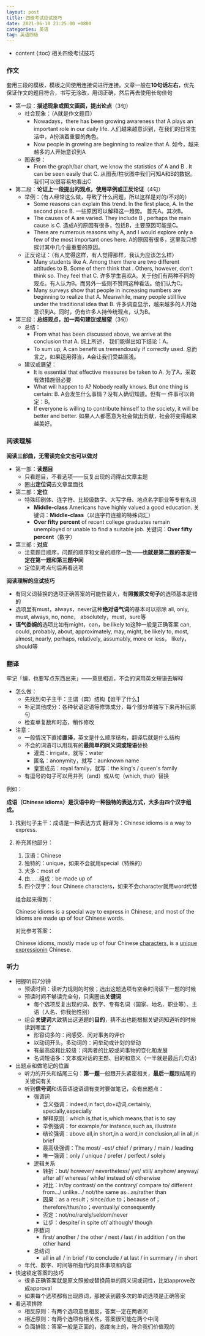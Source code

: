 ```yaml
---
layout: post
title: 四级考试应试技巧
date: 2021-06-10 23:25:00 +0800
categories: 英语
tag: 英语四级
---
```


* content
{:toc}
相关四级考试技巧

### 作文

套用三段的模板，模板之间使用连接词进行连接。文章一般在**10句话左右**，优先保证作文的题目符合，书写无涂改，用词正确，然后再去使用长句佳句

- 第一段：**描述现象或图文画面，提出论点**（3句）
  - 社会现象：（A就是作文题目）
    - Nowadays，there has been growing awareness that A plays an important role in our daily life.
      人们越来越意识到，在我们的日常生活中，A扮演着重要的角色。
    - Now people in growing are beginning to realize that A.
      如今，越来越多的人开始意识到A
  - 图表类：
    - From the graph/bar chart, we know the statistics of A and B . It can be seen easily that C. 
      从图表/柱状图中我们可知A和B的数据。 我们可以很容易地看出C
- 第二段：**论证上一段提出的观点，使用举例或正反论证**（4句）
  - 举例：（有人经常这么做，导致了什么问题，所以这样是对的/不对的）
    - Some reasons can explain this trend. In the first place, A. In the second place B. 
      一些原因可以解释这一趋势。 首先A。其次B。
    - The causes of A are varied. They include B , perhaps the main cause is C. 
      造成A的原因有很多，包括B，主要原因可能是C。
    - There are numerous reasons why A, and I would explore only a few of the most important ones here. 
      A的原因有很多，这里我只想探讨其中几个最重要的原因。
  - 正反论证：（有人觉得这样，有人觉得那样，我认为应该怎么样）
    - Many students like A. Among them there are two different attitudes to B. Some of them think that . Others, however, don't think so. They feel that C. 
      许多学生喜欢A。关于他们有两种不同的观点。有人认为B。而另外一些则不赞同这种看法。他们认为C。
    - Many surveys show that people in increasing numbers are beginning to realize that A. Meanwhile, many people still live under the traditional idea that B. 
      许多调查显示，越来越多的人开始意识到A。同时，仍有许多人持传统观点，认为B。
- 第三段：**总结观点，加一两句建议或展望**（3句）
  - 总结：
    - From what has been discussed above, we arrive at the conclusion that A.
      综上所述， 我们能得出如下结论：A。
    - To sum up, A can benefit us tremendously if correctly used. 
      总而言之，如果运用得当，A会让我们受益匪浅。
  - 建议或展望：
    - It is essential that effective measures be taken to A. 
      为了A，采取有效措施很必要
    - What will happen to A? Nobody really knows. But one thing is certain: B. 
      A会发生什么事情？没有人确切知道。但有一 件事可以肯定：B。
    - If everyone is willing to contribute himself to the society, it will be better and better. 
      如果人人都愿意为社会做出贡献，社会将变得越来越美好。



### 阅读理解

**阅读三部曲，无需读完全文也可以做对**

- 第一部：**读题目**
  - 只看题目，不看选项——反复出现的词得出文章主题
  - 圈出**定位词**去文章里面找
- 第二部：**定位**
  - 特殊印刷体、连字符、比较级数字、大写字母、地点名字职业等专有名词
    - **Middle-class** Americans have highly valued a good education. 
      关键词：**Middle-class**（以连字符连接的特殊词汇） 
    - **Over fifty percent** of recent college graduates remain unemployed or unable to find a suitable job.
      关键词：**Over fifty percent**（数字）
- 第三部：**对应**
  - 注意题目顺序，问题的顺序和文章的顺序一致——**也就是第二题的答案一定在第一题和第三题中间**
  - 定位到考点句后再看选项

**阅读理解的应试技巧**

- 有同义词替换的选项正确答案的可能性最大，有**照搬原文句子**的选项基本是错的
- 选项里有must，always，never这种**绝对语气词**的基本可以排除
  all, only, must, always, no, none， absolutely，must，sure等
- **语气委婉的**选项比如有might，can，be likely to这种一般是正确答案
  can, could, probably, about, approximately, may, might, be likely to, most, almost, nearly, perhaps, relatively, assumably, more or less， likely，should等



### 翻译

牢记「编，也要写点东西出来」——意思相近，不会的词用英文短语去解释

- 怎么做：
  - 先找到句子主干：主谓（宾）结构【谁干了什么】
  - 补足其他成分：各种状语定语等修饰成分，每个部分单独写下来再补回原句
  - 检查单复数和时态，稍作修改
- 注意：
  - 一般情况下直接**直译**，英文是什么顺序结构，翻译后就是什么结构
  - 不会的词语可以用现有的**最简单的同义词或短语**替换
    - 灌溉：irrigate，就写：water
    - 匿名：anonymity，就写：aunknown name
    - 皇室成员：royal family，就写：the king‘s / queen's family
  - 有逗号的句子可以用并列（and）或从句（which, that）替换

例如：

**成语（Chinese idioms）是汉语中的一种独特的表达方式，大多由四个汉字组成。**

1. 找到句子主干：成语是一种表达方式
   翻译为：Chinese idioms is a way to express.

2. 补充其他部分：

   1. 汉语：Chinese
   2. 独特的：unique，如果不会就用special（特殊的）
   3. 大多：most of
   4. 由……组成：be made up of
   5. 四个汉字：four Chinese characters，如果不会character就用word代替

   组合起来得到：

   Chinese idioms is a special way to express in Chinese, and most of the idioms are made up of four Chinese words.

   对比参考答案：

   Chinese idioms, mostly made up of four Chinese <u>characters,</u> is a <u>unique expressionin</u> Chinese.



### 听力

- 把握听前7分钟
  - 预读时间：读听力规则的时候；选出这题选项有空余时间读下一题的时候
  - 预读时间不够读完全句，只需圈出**关键词**
    - 每个选项反复出现的词、数字、专有名词（国家、地名、职业等）、主语（人名、你我他性别）
  - 组合**关键词**大致猜出这道题的**目的**，猜不出也能根据关键词知道听的时候读到哪里了
    - 形容词多的：问感受、问对事务的评价
    - 以动词开头，多动词的：问举动或计划的举动
    - 有最高级和比较级：问两者的比较或问事物的变化和发展
    - 名词短语多：文本或对话的主题、目的和意义（一半就是最后几句话）
- 出题点和做笔记的位置
  - 听力的开头和结尾三句：**第一题**一般跟开头紧密相关，**最后一题**跟结尾的关键词有关
  - 听到**信号词**和语音语速语调有变时要做笔记，会有出题点：
    - 强调词
      - 含义强调：indeed,in fact,do+动词,certainly, specially,especially
      - 解释原则：which is,that is,which means,that is to say
      - 举例强调：for example,for instance,such as, illustrate
      - 结论强调：above all,in short,in a word,in conclusion,all in all,in brief
      - 最高级强调：The most/ -est/ chief / primary / main / leading
      - 唯一强调：only / unique / prefer / perfect / solely
    - 逻辑关系
      - 转折：but/ however/ nevertheless/ yet/ still/ anyhow/ anyway/ after all/ whereas/ while/ instead of/ otherwise
      - 对比：in/by contrast/ on the contrary/ compare to/ different from…/ unlike…/ not/the same as…as/rather than
      - 因果：as a result；since/due to；because of； therefore/thus/so；eventually/ consequently
      - 否定：not/no/rarely/seldom/never
      - 让步：despite/ in spite of/ although/ though
    - 序数词
      - first/ another / the other / next / last / in addition / on the other hand
    - 总结词
      - all in all / in brief / to conclude / at last / in summary / in short
  - 年代、数字、时间等所指代的具体事项和内容
- 快速锁定答案的技巧
  - 很多正确答案就是原文照搬或替换简单的同义词或词性，比如approve改成approval
  - 如果每个选项都有出现原词，那被读到最多次的单词选项是正确答案
- 看选项排除
  - 相反原则：有两个选项意思相反，答案一定在两者间
  - 相近原则：有两个选项有相关性，答案很可能在两个中间
  - 负面排除：答案一般是正面的，态度向上的，符合我们价值观的
